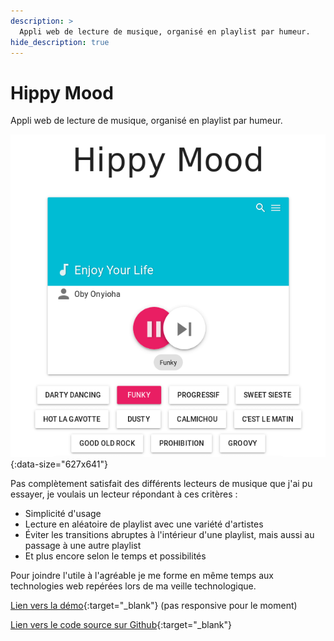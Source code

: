 ```yaml
---
description: >
  Appli web de lecture de musique, organisé en playlist par humeur.
hide_description: true
---
```


# Hippy Mood

Appli web de lecture de musique, organisé en playlist par humeur.

![Capture d'écran d'écoute de musique avec Hippy Mood](/assets/img/Hippymood.png){:data-size="627x641"}

Pas complètement satisfait des différents lecteurs de musique que j'ai pu essayer, je voulais un lecteur répondant à ces critères :

- Simplicité d'usage
- Lecture en aléatoire de playlist avec une variété d'artistes
- Éviter les transitions abruptes à l'intérieur d'une playlist, mais aussi au passage à une autre playlist
- Et plus encore selon le temps et possibilités

Pour joindre l'utile à l'agréable je me forme en même temps aux technologies web repérées lors de ma veille technologique.

[Lien vers la démo](https://hippymood.3615yeye.info){:target="_blank"} (pas responsive pour le moment)

[Lien vers le code source sur Github](https://github.com/3615Yeye/Hippymood){:target="_blank"}
